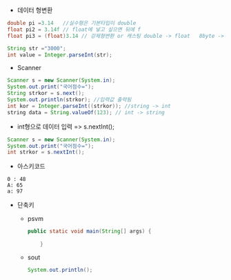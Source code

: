 



- 데이터 형변환

```java
double pi =3.14   //실수형은 기본타입이 double 
float pi2 = 3.14f // float에 넣고 싶으면 뒤에 f
float pi3 = (float)3.14 // 강제형변환 or 캐스팅 double -> float   8byte -> 4byte 데이터손실 발생 가능
```



```java
String str ="3000";
int value = Integer.parseInt(str);
```



- Scanner

```java
Scanner s = new Scanner(System.in);
System.out.print("국어점수=");
String strkor = s.next();
System.out.println(strkor); //입력값 출력됨
int kor = Integer.parseInt((strkor)); //string -> int
string data = String.valueOf(123); // int -> string
```



- int형으로 데이터 입력 => s.nextInt();

```java
Scanner s = new Scanner(System.in);
System.out.print("국어점수=");
int strkor = s.nextInt();
```



- 아스키코드

```
0 : 48
A: 65
a: 97
```



- 단축키

  - psvm

    ```java
    public static void main(String[] args) {
         
        }
    ```

  - sout

    ```java
    System.out.println();
    ```

    





